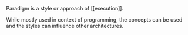 

Paradigm is a style or approach of [[execution]].

While mostly used in context of programming, the concepts can be used and the styles can influence other architectures.
